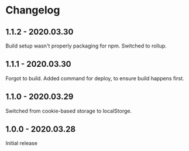 # Changelog

## 1.1.2 - 2020.03.30

Build setup wasn't properly packaging for npm.  Switched to rollup.

## 1.1.1 - 2020.03.30

Forgot to build.  Added command for deploy, to ensure build happens first.

## 1.1.0 - 2020.03.29

Switched from cookie-based storage to localStorge.

## 1.0.0 - 2020.03.28

Initial release
